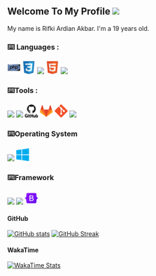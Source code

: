 ## Welcome To My Profile <img src="https://media.tenor.com/images/b617c36f9db276d3146e974b8ff64f4c/tenor.gif" width="30px" />

My name is Rifki Ardian Akbar. 
I'm a 19 years old.

### ⌨️ Languages :
<div>
  <a href="https://www.php.net/"><img src="https://github.com/devicons/devicon/blob/master/icons/php/php-original.svg" width="30" /></a>
  <a href="https://html.com/css/"><img src="https://github.com/devicons/devicon/blob/master/icons/css3/css3-original.svg" width="30" /></a>
  <a href="https://www.python.org/"><img src="https://duckduckgo.com/i/4d837687.png" width="30" /></a>
  <a href="https://html.com/"><img src="https://github.com/devicons/devicon/blob/master/icons/html5/html5-original.svg" width="30" /></a>
  <a href="https://developer.mozilla.org/en-US/docs/Web/JavaScript"><img src="https://cdn.jsdelivr.net/gh/devicons/devicon/icons/javascript/javascript-original.svg" width="30" /></a>
</div>

### ⌨️Tools :
<div>
  <a href="https://nodejs.org/"><img src="https://cdn.jsdelivr.net/gh/devicons/devicon/icons/nodejs/nodejs-original.svg" width="30" /></a>
  <a href="https://code.visualstudio.com/"><img src="https://cdn.jsdelivr.net/gh/devicons/devicon/icons/vscode/vscode-original.svg" width="30" /></a>
  <a href="https://github.com/"><img src="https://github.com/devicons/devicon/blob/master/icons/github/github-original-wordmark.svg" width="30" /></a>
  <a href="https://gitlab.com/"><img src="https://github.com/devicons/devicon/blob/master/icons/gitlab/gitlab-original.svg" width="30" /></a>
  <a href="https://git-scm.com/"><img src="https://github.com/devicons/devicon/blob/master/icons/git/git-original.svg" width="30" /></a>
  <a href="https://npmjs.com"><img src="https://cdn.jsdelivr.net/gh/devicons/devicon/icons/npm/npm-original-wordmark.svg" width="30" /></a>
</div>

### ⌨️Operating System
<div>
  <img src="https://cdn.jsdelivr.net/gh/devicons/devicon/icons/linux/linux-original.svg" width="30" />
  <img src="https://github.com/devicons/devicon/blob/v2.15.1/icons/windows8/windows8-original.svg" width="30" />
</div>

### ⌨️Framework
<div>
  <a href="https://reactjs.org"><img src="https://cdn.jsdelivr.net/gh/devicons/devicon/icons/react/react-original.svg" width="30" /></a>
  <a href="https://tailwindcss.com"><img src="https://cdn.jsdelivr.net/gh/devicons/devicon/icons/tailwindcss/tailwindcss-plain.svg" width="30" /></a>
  <a href="#"><img src="https://github.com/devicons/devicon/blob/master/icons/bootstrap/bootstrap-original.svg" width="30" /></a>
</div>

#### GitHub
[![GitHub stats](https://github-readme-stats.vercel.app/api?username=syzkii&theme=tokyonight)](https://github.com/syzkii/github-readme-stats)
[![GitHub Streak](https://github-readme-streak-stats.herokuapp.com?user=syzkii&theme=tokyonight&date_format=M%20j%5B%2C%20Y%5D)](https://git.io/streak-stats)

#### WakaTime
[![WakaTime Stats](https://github-readme-stats.vercel.app/api/wakatime?username=Syzkii&layout=compact)](https://wakatime.com/@syzkii)
